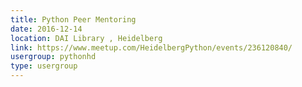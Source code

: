 ```yaml
---
title: Python Peer Mentoring
date: 2016-12-14
location: DAI Library , Heidelberg
link: https://www.meetup.com/HeidelbergPython/events/236120840/
usergroup: pythonhd
type: usergroup
---
```

